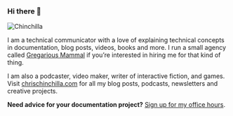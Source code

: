 ### Hi there 👋

![Chinchilla](https://d33wubrfki0l68.cloudfront.net/2647bc3311187ef5dbdb07f7782828a2d2286d8d/fd232/generated/chinchilla-280-7002047ec.png)

I am a technical communicator with a love of explaining technical concepts in documentation, blog posts, videos, books and more. I run a small agency called [Gregarious Mammal](https://gregariousmammal.com/) if you’re interested in hiring me for that kind of thing.

I am also a podcaster, video maker, writer of interactive fiction, and games. Visit [chrischinchilla.com](https://chrischinchilla.com) for all my blog posts, podcasts, newsletters and creative projects.

**Need advice for your documentation project?** [Sign up for my office hours](https://doodle.com/mm/chrisward976/docs-surgery).

